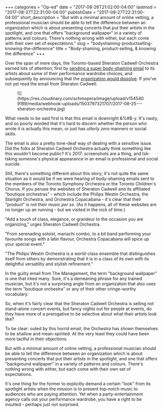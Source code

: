 +++
categories = "Op-ed"
date = "2017-08-26T21:02:00-04:00"
lastmod = "2017-08-27T22:31:00-04:00"
publishDate = "2017-08-27T22:31:00-04:00"
short_description = "But with a minimal amount of online vetting, a professional musician should be able to tell the difference between an organization which is about presenting concerts that put their artists in the spotlight, and one that offers &quot;background wallpaper&quot; in a variety of patterns and colours. There&#039;s nothing wrong with either, but each come with their own set of expectations."
slug = "bodyshaming-productselling-knowing-the-difference"
title = "Body-shaming, product-selling, &amp; knowing the difference"
+++

Over the span of mere days, the Toronto-based Sheraton Cadwell Orchestra earned lots of attention; first by [sending a super body-shaming email](http://www.cbc.ca/news/canada/toronto/orchestra-email-outrage-1.4260556) to its artists about some of their performance wardrobe choices, and subsequently by announcing that the [organization would dissolve](https://www.thestar.com/news/gta/2017/08/24/orchestra-shuts-in-response-to-reaction-to-its-body-shaming-email.html). If you've not yet read the email from Sheraton Cadwell:

<figure data-type="image">
![](https://res.cloudinary.com/schmopera/image/upload/v1545409169/media/webhook-uploads/1503797321707/2017-08-25---sheraton-orchestra.jpg)
</figure>

What needs to be said first is that this email is downright &%#$-y. It's nasty, and so poorly worded that it's hard to discern whether the person who wrote it is actually this mean, or just has *utterly zero* manners or social skills.

The email is also a pretty tone-deaf way of dealing with a sensitive issue. Did the folks at Sheraton Cadwell Orchestra actually think something like this wouldn't become public? It's 2017: screenshots are a thing, and tsk-tsking someone's physical appearance in an email is professional and social suicide. 

Still, there's something different about this story; it's not quite the same situation as it would be if we were hearing of body-shaming emails sent to the members of the Toronto Symphony Orchestra or the Toronto Children's Chorus. If you peruse the websites of Sheraton Cadwell and its affiliated "boutique orchestras" - which include the Philips Westin Orchestra, the Starlight Orchestra, and Orchestra Copacabana - it's clear that their "product" is not their music *per se*. (As it happens, all of these websites are no longer up an running - but we visited in the nick of time.)

"Add a touch of class, elegance, or grandeur to the occasion you are organizing," urges Sheraton Cadwell Orchestra. 

"From serenading soloist, mariachi combo, to a bit band performing your favourite songs with a latin flavour, Orchestra Copacabana will spice up your special event."

"The Philips Westin Orchestra is a world-class ensemble that distinguishes itself from others by demonstrating that it is in a class of its own with its delightful versatility and stylish refinement."

In the guilty email from The Management, the term "background wallpaper" is one that irked many. Sure, it's a demeaning phrase for any trained musician, but it's not a surprising angle from an organization that also uses the term "boutique orchestra" or any of their other cringe-worthy vocabulary.

So, when it's fairly clear that the Sheraton Cadwell Orchestra is selling not stand-alone concert events, but fancy nights out for people at events, do they have more of a prerogative to be selective about what their artists look like?

To be clear: outed by this horrid email, the Orchestra has shown themselves to be shallow and mean-spirited. At the very least they could have been more tactful in their objections. 

But with a minimal amount of online vetting, a professional musician should be able to tell the difference between an organization which is about presenting concerts that put their artists in the spotlight, and one that offers "background wallpaper" in a variety of patterns and colours. There's nothing wrong with either, but each come with their own set of expectations. 

It's one thing for the former to explicitly demand a certain "look" from its spotlight artists when the mission is to present top-notch music to audiences who are paying attention. Yet when a party-entertainment agency calls out your performance wardrobe, you have a right to be insulted - perhaps just not surprised.
